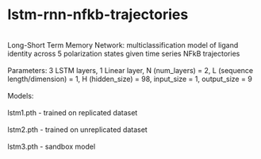 # lstm-rnn-nfkb-trajectories

<br>Long-Short Term Memory Network: multiclassification model of ligand identity across 5 polarization states given time series NFkB trajectories </br>
<br>Parameters: 3 LSTM layers, 1 Linear layer, N (num_layers) = 2, L (sequence length/dimension) = 1, H (hidden_size) = 98, input_size = 1, output_size = 9 </br>
<br>Models: </br>
<br>lstm1.pth - trained on replicated dataset </br>
<br>lstm2.pth - trained on unreplicated dataset </br>
<br>lstm3.pth - sandbox model </br>
<br>


